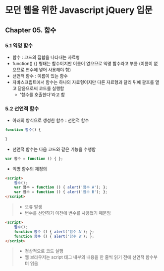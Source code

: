 # 모던 웹을 위한 Javascript jQuery 입문

## Chapter 05. 함수

### 5.1 익명 함수

- 함수 : 코드의 집합을 나타내는 자료형
- function() {} 형태는 함수이지만 이름이 없으므로 익명 함수라고 부름 (이름이 없으므로 변수에 넣어 사용해야 함)
- 선언적 함수 : 이름이 있는 함수
- 자바스크립트에서 함수는 하나의 자료형이지만 다른 자료형과 달리 뒤에 괄호를 열고 닫음으로써 코드를 실행함
  - '함수를 호출한다'라고 함

### 5.2 선언적 함수

- 아래의 방식으로 생성한 함수 : 선언적 함수

```Javascript
function 함수() {
    
}
```

- 선언적 함수는 다음 코드와 같은 기능을 수행함

```Javascript
var 함수 = function () { };
```

- 익명 함수의 재정의

```html
<script>
   	함수();
    var 함수 = function () { alert('함수 A'); };
    var 함수 = function () { alert('함수 B'); };
</script>
```

> - 오류 발생
> - 변수를 선언하기 이전에 변수를 사용했기 때문임

```Html
<script>
    함수();
    function 함수 () { alert('함수 A'); };
    function 함수 () { alert('함수 B'); };
</script>
```

> - 정상적으로 코드 실행
> - 웹 브라우저는 script 태그 내부의 내용을 한 줄씩 읽기 전에 선언적 함수부터 읽음

